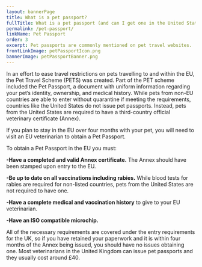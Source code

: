 ```yaml
---
layout: bannerPage
title: What is a pet passport?
fullTitle: What is a pet passport (and can I get one in the United States)?
permalink: /pet-passport/
linkName: Pet Passport
order: 3
excerpt: Pet passports are commonly mentioned on pet travel websites.  This article explains what a pet passport is and where you can find one
frontLinkImage: petPassportIcon.png
bannerImage: petPassportBanner.png
---
```


In an effort to ease travel restrictions on pets travelling to and within the EU, the Pet Travel Scheme (PETS) was created.  Part of the PET scheme included the Pet Passport, a document with uniform information regarding your pet’s identity, ownership, and medical history.  While pets from non-EU countries are able to enter without quarantine if meeting the requirements, countries like the United States do not issue pet passports.  Instead, pets from the United States are required to have a third-country official veterinary certificate (Annex).  

If you plan to stay in the EU over four months with your pet, you will need to visit an EU veterinarian to obtain a Pet Passport.  

To obtain a Pet Passport in the EU you must:  

<b>-Have a completed and valid Annex certificate.</b>  The Annex should have been stamped upon entry to the EU.

<b>-Be up to date on all vaccinations including rabies.</b>  While blood tests for rabies are required for non-listed countries, pets from the United States are not required to have one.

<b>-Have a complete medical and vaccination history</b> to give to your EU veterinarian.

<b>-Have an ISO compatible microchip.</b>

All of the necessary requirements are covered under the entry requirements for the UK, so if you have retained your paperwork and it is within four months of the Annex being issued, you should have no issues obtaining one.  Most veterinarians in the United Kingdom can issue pet passports and they usually cost around £40.  
